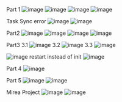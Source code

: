 Part 1
![image](https://github.com/user-attachments/assets/afaa308f-ebe0-43d2-869a-a13f1deca2c6)
![image](https://github.com/user-attachments/assets/b6c59f3e-753b-4991-bc19-0156cbc4af7e)
![image](https://github.com/user-attachments/assets/d681980c-6dc7-44d9-b102-c21d205bf4b2)
![image](https://github.com/user-attachments/assets/5f8b8797-e5d7-461f-bcea-944f6be9218c)

Task
Sync error
![image](https://github.com/user-attachments/assets/948aad2f-7fb4-47c7-a11a-7d70cef8db66)
![image](https://github.com/user-attachments/assets/87046783-e534-4f8a-9863-ef2e534fa69b)


Part2
![image](https://github.com/user-attachments/assets/6c7ec8ab-3cc9-48dd-9fe4-fe883294aeba)
![image](https://github.com/user-attachments/assets/daaec820-0f56-4847-8558-ce62934a5ff7)
![image](https://github.com/user-attachments/assets/360993b3-b5b2-4ee1-ae41-d0e05dae3b1b)
![image](https://github.com/user-attachments/assets/e3754754-bd0b-4e4c-81b0-dd0665a1a9ec)


Part3
3.1
![image](https://github.com/user-attachments/assets/acd942e9-072a-4ad1-9cf1-3699e7c5f9e9)
3.2
![image](https://github.com/user-attachments/assets/649f463b-96a9-433f-a84f-3164e04fe202)
3.3
![image](https://github.com/user-attachments/assets/1121ad53-7f94-4bb8-9a48-c99bfc02b30f)

![image](https://github.com/user-attachments/assets/3a4e12b3-7655-4d42-a211-7396a68eb09f)
restart instead of init
![image](https://github.com/user-attachments/assets/4eb49155-ecd6-43d2-a85f-582b6c335829)

Part 4
![image](https://github.com/user-attachments/assets/0dba7acb-a7a3-4312-a000-1a1afb8b48d7)

Part 5
![image](https://github.com/user-attachments/assets/93a47630-5d8a-43c6-9f25-3c568b8bdd65)
![image](https://github.com/user-attachments/assets/5feccf32-a1e4-4863-a51a-980c097f0c0f)


Mirea Project
![image](https://github.com/user-attachments/assets/aa965f81-c186-46af-990e-1bc5419a6c7e)
![image](https://github.com/user-attachments/assets/c87d61cf-7043-40cb-9dfd-66f549ea1730)
